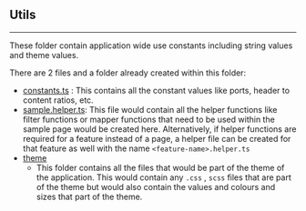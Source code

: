 ## Utils

---

These folder contain application wide use constants including string values and theme values.

There are 2 files and a folder already created within this folder:

- [constants.ts](./constants.ts) : This contains all the constant values like ports, header to content ratios, etc.
- [sample.helper.ts](./sample.helper.ts): This file would contain all the helper functions like filter functions or mapper functions that need to be used within the sample page would be created here. Alternatively, if helper functions are required for a feature instead of a page, a helper file can be created for that feature as well with the name `<feature-name>.helper.ts`
- [theme](./theme/)
  - This folder contains all the files that would be part of the theme of the application. This would contain any `.css` , `scss` files that are part of the theme but would also contain the values and colours and sizes that part of the theme.

